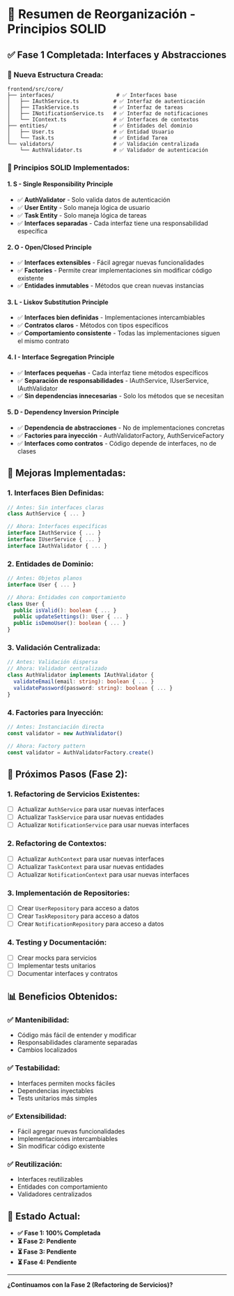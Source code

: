 # 🔄 Resumen de Reorganización - Principios SOLID

## ✅ **Fase 1 Completada: Interfaces y Abstracciones**

### **📁 Nueva Estructura Creada:**

```
frontend/src/core/
├── interfaces/                    # ✅ Interfaces base
│   ├── IAuthService.ts           # ✅ Interfaz de autenticación
│   ├── ITaskService.ts           # ✅ Interfaz de tareas
│   ├── INotificationService.ts   # ✅ Interfaz de notificaciones
│   └── IContext.ts               # ✅ Interfaces de contextos
├── entities/                     # ✅ Entidades del dominio
│   ├── User.ts                   # ✅ Entidad Usuario
│   └── Task.ts                   # ✅ Entidad Tarea
└── validators/                   # ✅ Validación centralizada
    └── AuthValidator.ts          # ✅ Validador de autenticación
```

### **🎯 Principios SOLID Implementados:**

#### **1. S - Single Responsibility Principle**
- ✅ **AuthValidator** - Solo valida datos de autenticación
- ✅ **User Entity** - Solo maneja lógica de usuario
- ✅ **Task Entity** - Solo maneja lógica de tareas
- ✅ **Interfaces separadas** - Cada interfaz tiene una responsabilidad específica

#### **2. O - Open/Closed Principle**
- ✅ **Interfaces extensibles** - Fácil agregar nuevas funcionalidades
- ✅ **Factories** - Permite crear implementaciones sin modificar código existente
- ✅ **Entidades inmutables** - Métodos que crean nuevas instancias

#### **3. L - Liskov Substitution Principle**
- ✅ **Interfaces bien definidas** - Implementaciones intercambiables
- ✅ **Contratos claros** - Métodos con tipos específicos
- ✅ **Comportamiento consistente** - Todas las implementaciones siguen el mismo contrato

#### **4. I - Interface Segregation Principle**
- ✅ **Interfaces pequeñas** - Cada interfaz tiene métodos específicos
- ✅ **Separación de responsabilidades** - IAuthService, IUserService, IAuthValidator
- ✅ **Sin dependencias innecesarias** - Solo los métodos que se necesitan

#### **5. D - Dependency Inversion Principle**
- ✅ **Dependencia de abstracciones** - No de implementaciones concretas
- ✅ **Factories para inyección** - AuthValidatorFactory, AuthServiceFactory
- ✅ **Interfaces como contratos** - Código depende de interfaces, no de clases

## 🔧 **Mejoras Implementadas:**

### **1. Interfaces Bien Definidas:**
```typescript
// Antes: Sin interfaces claras
class AuthService { ... }

// Ahora: Interfaces específicas
interface IAuthService { ... }
interface IUserService { ... }
interface IAuthValidator { ... }
```

### **2. Entidades de Dominio:**
```typescript
// Antes: Objetos planos
interface User { ... }

// Ahora: Entidades con comportamiento
class User {
  public isValid(): boolean { ... }
  public updateSettings(): User { ... }
  public isDemoUser(): boolean { ... }
}
```

### **3. Validación Centralizada:**
```typescript
// Antes: Validación dispersa
// Ahora: Validador centralizado
class AuthValidator implements IAuthValidator {
  validateEmail(email: string): boolean { ... }
  validatePassword(password: string): boolean { ... }
}
```

### **4. Factories para Inyección:**
```typescript
// Antes: Instanciación directa
const validator = new AuthValidator()

// Ahora: Factory pattern
const validator = AuthValidatorFactory.create()
```

## 🚀 **Próximos Pasos (Fase 2):**

### **1. Refactoring de Servicios Existentes:**
- [ ] Actualizar `AuthService` para usar nuevas interfaces
- [ ] Actualizar `TaskService` para usar nuevas entidades
- [ ] Actualizar `NotificationService` para usar nuevas interfaces

### **2. Refactoring de Contextos:**
- [ ] Actualizar `AuthContext` para usar nuevas interfaces
- [ ] Actualizar `TaskContext` para usar nuevas entidades
- [ ] Actualizar `NotificationContext` para usar nuevas interfaces

### **3. Implementación de Repositories:**
- [ ] Crear `UserRepository` para acceso a datos
- [ ] Crear `TaskRepository` para acceso a datos
- [ ] Crear `NotificationRepository` para acceso a datos

### **4. Testing y Documentación:**
- [ ] Crear mocks para servicios
- [ ] Implementar tests unitarios
- [ ] Documentar interfaces y contratos

## 📊 **Beneficios Obtenidos:**

### **✅ Mantenibilidad:**
- Código más fácil de entender y modificar
- Responsabilidades claramente separadas
- Cambios localizados

### **✅ Testabilidad:**
- Interfaces permiten mocks fáciles
- Dependencias inyectables
- Tests unitarios más simples

### **✅ Extensibilidad:**
- Fácil agregar nuevas funcionalidades
- Implementaciones intercambiables
- Sin modificar código existente

### **✅ Reutilización:**
- Interfaces reutilizables
- Entidades con comportamiento
- Validadores centralizados

## 🎯 **Estado Actual:**

- **✅ Fase 1: 100% Completada**
- **⏳ Fase 2: Pendiente**
- **⏳ Fase 3: Pendiente**
- **⏳ Fase 4: Pendiente**

---

**¿Continuamos con la Fase 2 (Refactoring de Servicios)?** 